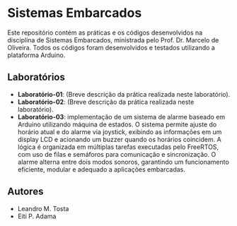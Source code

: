 # Sistemas Embarcados

Este repositório contém as práticas e os códigos desenvolvidos na disciplina de Sistemas Embarcados, ministrada pelo Prof. Dr. Marcelo de Oliveira. Todos os códigos foram desenvolvidos e testados utilizando a plataforma Arduino.

## Laboratórios

- **Laboratório-01**: (Breve descrição da prática realizada neste laboratório).
- **Laboratório-02**: (Breve descrição da prática realizada neste laboratório).
- **Laboratório-03**: implementação de um sistema de alarme baseado em Arduino utilizando máquina de estados. O sistema permite ajuste do horário atual e do alarme via joystick, exibindo as informações em um display LCD e acionando um buzzer quando os horários coincidem. A lógica é organizada em múltiplas tarefas executadas pelo FreeRTOS, com uso de filas e semáforos para comunicação e sincronização. O alarme alterna entre dois modos sonoros, garantindo um funcionamento eficiente, modular e adequado a aplicações embarcadas.

## Autores

- Leandro M. Tosta
- Eiti P. Adama
